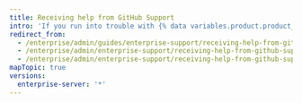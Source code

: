 ```yaml
---
title: Receiving help from GitHub Support
intro: 'If you run into trouble with {% data variables.product.product_location_enterprise %}, {% data variables.contact.github_support %} can help you out.'
redirect_from:
  - /enterprise/admin/guides/enterprise-support/receiving-help-from-github-enterprise-support/
  - /enterprise/admin/enterprise-support/receiving-help-from-github-support
  - /enterprise/admin/enterprise-support/receiving-help-from-github-support
mapTopic: true
versions:
  enterprise-server: '*'
---
```


